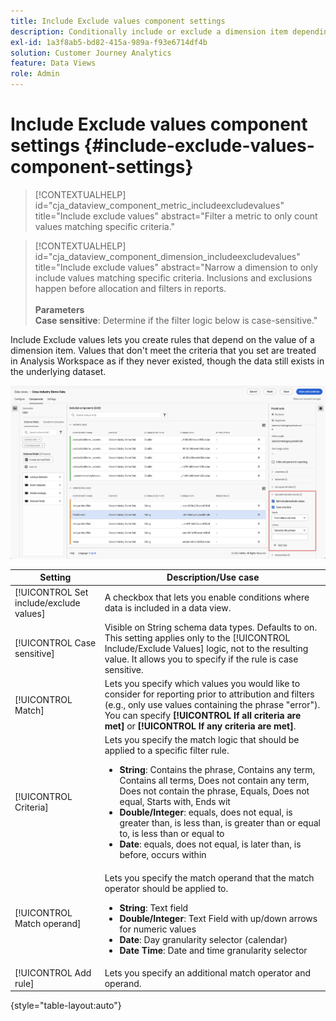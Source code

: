 ```yaml
---
title: Include Exclude values component settings
description: Conditionally include or exclude a dimension item depending on its value.
exl-id: 1a3f8ab5-bd82-415a-989a-f93e6714df4b
solution: Customer Journey Analytics
feature: Data Views
role: Admin
---
```

# Include Exclude values component settings {#include-exclude-values-component-settings}

<!-- markdownlint-disable MD034 -->

>[!CONTEXTUALHELP]
>id="cja_dataview_component_metric_includeexcludevalues"
>title="Include exclude values"
>abstract="Filter a metric to only count values matching specific criteria."

<!-- markdownlint-enable MD034 -->

<!-- markdownlint-disable MD034 -->

>[!CONTEXTUALHELP]
>id="cja_dataview_component_dimension_includeexcludevalues"
>title="Include exclude values"
>abstract="Narrow a dimension to only include values matching specific criteria. Inclusions and exclusions happen before allocation and filters in reports.<br/><br/>**Parameters**<br/>**Case sensitive**: Determine if the filter logic below is case-sensitive."

<!-- markdownlint-enable MD034 -->



Include Exclude values lets you create rules that depend on the value of a dimension item. Values that don't meet the criteria that you set are treated in Analysis Workspace as if they never existed, though the data still exists in the underlying dataset.

![Data views window highlighting the Include exclude values](../assets/include-exclude.png)

| Setting | Description/Use case |
| --- | --- |
| [!UICONTROL Set include/exclude values] | A checkbox that lets you enable conditions where data is included in a data view. |
| [!UICONTROL Case sensitive] | Visible on String schema data types. Defaults to on. This setting applies only to the [!UICONTROL Include/Exclude Values] logic, not to the resulting value. It allows you to specify if the rule is case sensitive. |
| [!UICONTROL Match] | Lets you specify which values you would like to consider for reporting prior to attribution and filters (e.g., only use values containing the phrase "error"). You can specify **[!UICONTROL If all criteria are met]** or **[!UICONTROL If any criteria are met]**. |
| [!UICONTROL Criteria] | Lets you specify the match logic that should be applied to a specific filter rule.<ul><li>**String**: Contains the phrase, Contains any term, Contains all terms, Does not contain any term, Does not contain the phrase, Equals, Does not equal, Starts with, Ends wit</li><li>**Double/Integer**: equals, does not equal, is greater than, is less than, is greater than or equal to, is less than or equal to</li><li>**Date**: equals, does not equal, is later than, is before, occurs within</li></ul> |
| [!UICONTROL Match operand] | Lets you specify the match operand that the match operator should be applied to.<ul><li>**String**: Text field</li><li>**Double/Integer**: Text Field with up/down arrows for numeric values</li><li>**Date**: Day granularity selector (calendar)</li><li>**Date Time**: Date and time granularity selector</li></ul> |
| [!UICONTROL Add rule] | Lets you specify an additional match operator and operand. |

{style="table-layout:auto"}
